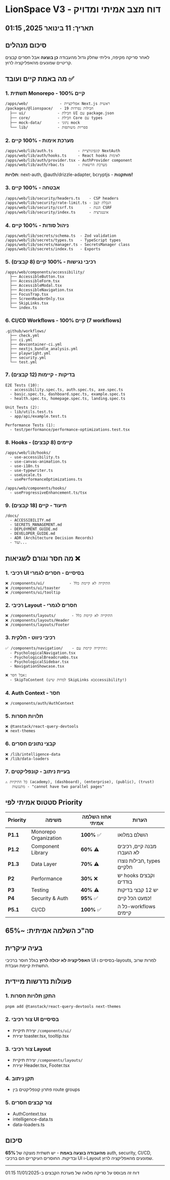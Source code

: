 # LionSpace V3 - דוח מצב אמיתי ומדויק
## תאריך: 11 בינואר 2025, 01:15

## סיכום מנהלים
לאחר סריקה מקיפה, גיליתי שחלק גדול מהעבודה **כן בוצעה** אבל חסרים קבצים קריטיים שמונעים מהאפליקציה לרוץ.

## מה באמת קיים ועובד ✅

### 1. תשתית Monorepo - 100% קיים
```
/apps/web/              - אפליקציית Next.js ראשית
/packages/@lionspace/   - 19 חבילות נפרדות
  ├── ui/              - חבילת UI עם package.json
  ├── core/            - חבילת Core עם types
  ├── mock-data/       - נתוני mock
  └── lib/             - ספריות משותפות
```

### 2. מערכת אימות - 100% קיים
```
/apps/web/lib/auth.ts           - קונפיגורציית NextAuth
/apps/web/lib/auth/hooks.ts     - React hooks לאימות
/apps/web/lib/auth/provider.tsx - AuthProvider component
/apps/web/lib/auth/rbac.ts      - מערכת הרשאות
```
**תלויות**: next-auth, @auth/drizzle-adapter, bcryptjs - **מותקנות!**

### 3. אבטחה - 100% קיים
```
/apps/web/lib/security/headers.ts    - CSP headers
/apps/web/lib/security/rate-limit.ts - הגבלת קצב
/apps/web/lib/security/csrf.ts       - הגנת CSRF
/apps/web/lib/security/index.ts      - אינטגרציה
```

### 4. ניהול סודות - 100% קיים
```
/apps/web/lib/secrets/schema.ts  - Zod validation
/apps/web/lib/secrets/types.ts   - TypeScript types
/apps/web/lib/secrets/manager.ts - SecretsManager class
/apps/web/lib/secrets/index.ts   - Exports
```

### 5. רכיבי נגישות - 100% קיים (8 קבצים)
```
/apps/web/components/accessibility/
  ├── AccessibleButton.tsx
  ├── AccessibleForm.tsx
  ├── AccessibleModal.tsx
  ├── AccessibleNavigation.tsx
  ├── FocusTrap.tsx
  ├── ScreenReaderOnly.tsx
  ├── SkipLinks.tsx
  └── index.ts
```

### 6. CI/CD Workflows - 100% קיים (7 workflows)
```
.github/workflows/
  ├── check.yml
  ├── ci.yml
  ├── devcontainer-ci.yml
  ├── nextjs_bundle_analysis.yml
  ├── playwright.yml
  ├── security.yml
  └── test.yml
```

### 7. בדיקות - קיימות (12 קבצים)
```
E2E Tests (10):
  - accessibility.spec.ts, auth.spec.ts, axe.spec.ts
  - basic.spec.ts, dashboard.spec.ts, example.spec.ts
  - health.spec.ts, homepage.spec.ts, landing.spec.ts
  
Unit Tests (2):
  - lib/utils.test.ts
  - app/api/example.test.ts
  
Performance Tests (1):
  - test/performance/performance-optimizations.test.tsx
```

### 8. Hooks - קיימים (8 קבצים)
```
/apps/web/lib/hooks/
  - use-accessibility.ts
  - use-canvas-animation.ts
  - use-i18n.ts
  - use-typewriter.ts
  - useLocale.ts
  - usePerformanceOptimizations.ts
  
/apps/web/components/hooks/
  - useProgressiveEnhancement.ts/tsx
```

### 9. תיעוד - קיים (18 קבצים)
```
/docs/
  - ACCESSIBILITY.md
  - SECRETS_MANAGEMENT.md
  - DEPLOYMENT_GUIDE.md
  - DEVELOPER_GUIDE.md
  - ADR (Architecture Decision Records)
  - ועוד...
```

## מה חסר וגורם לשגיאות ❌

### 1. רכיבי UI בסיסיים - חסרים לגמרי
```
❌ /components/ui/           - התיקייה לא קיימת כלל
❌ /components/ui/toaster
❌ /components/ui/tooltip
```

### 2. רכיבי Layout - חסרים לגמרי
```
❌ /components/layouts/       - התיקייה לא קיימת כלל
❌ /components/layouts/Header
❌ /components/layouts/Footer
```

### 3. רכיבי ניווט - חלקית
```
✅ /components/navigation/    - התיקייה קיימת עם:
  - PsychologicalNavigation.tsx
  - PsychologicalBreadcrumbs.tsx
  - PsychologicalSidebar.tsx
  - NavigationShowcase.tsx
  
❌ אבל חסר:
  - SkipToContent (למרות שיש SkipLinks באccessibility!)
```

### 4. Auth Context - חסר
```
❌ /components/auth/AuthContext
```

### 5. תלויות חסרות
```
❌ @tanstack/react-query-devtools
❌ next-themes
```

### 6. קבצי נתונים חסרים
```
❌ /lib/intelligence-data
❌ /lib/data-loaders
```

### 7. בעיית ניתוב - קונפליקטים
```
⚠️ כל התיקיות (academy), (dashboard), (enterprise), (public), (trust)
   מתנגשות - "cannot have two parallel pages"
```

## סטטוס אמיתי לפי Priority

| Priority | משימה | אחוז השלמה אמיתי | הערות |
|----------|-------|-----------------|--------|
| **P1.1** | Monorepo Organization | **100%** ✅ | הושלם במלואו |
| **P1.2** | Component Library | **60%** ⚠️ | מבנה קיים, רכיבים לא הועברו |
| **P1.3** | Data Layer | **70%** ⚠️ | חבילות נוצרו, types חלקיים |
| **P2** | Performance | **30%** ❌ | יש hooks וקבצים בודדים |
| **P3** | Testing | **40%** ⚠️ | יש 12 קבצי בדיקות |
| **P4** | Security & Auth | **95%** ✅ | כמעט הכל קיים! |
| **P5.1** | CI/CD | **100%** ✅ | כל ה-workflows קיימים |

## סה"כ השלמה אמיתית: ~65%

## בעיה עיקרית
**האפליקציה לא יכולה לרוץ** בגלל חוסר ברכיבי UI בסיסיים ו-layouts, למרות שרוב התשתית קיימת ועובדת.

## פעולות נדרשות מיידית

### 1. התקן תלויות חסרות
```bash
pnpm add @tanstack/react-query-devtools next-themes
```

### 2. צור רכיבי UI בסיסיים
- יצירת תיקיית `/components/ui/`
- יצירת toaster.tsx, tooltip.tsx

### 3. צור רכיבי Layout
- יצירת תיקיית `/components/layouts/`
- יצירת Header.tsx, Footer.tsx

### 4. תקן ניתוב
- פתרון קונפליקטים בין route groups

### 5. צור קבצים חסרים
- AuthContext.tsx
- intelligence-data.ts
- data-loaders.ts

## סיכום
**65% מהעבודה בוצעה באמת** - יש תשתית מוצקה של auth, security, CI/CD, ובדיקות.
החוסרים העיקריים הם ברכיבי UI ו-Layout שמונעים מהאפליקציה לרוץ.

---
דוח זה מבוסס על סריקה מלאה של מערכת הקבצים ב-11/01/2025 01:15